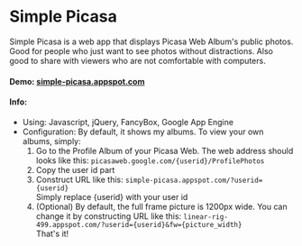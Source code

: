 Simple Picasa
=========

Simple Picasa is a web app that displays Picasa Web Album's public photos. Good for people who just want to see photos without distractions. Also good to share with viewers who are not comfortable with computers.
<br>

#### Demo: [simple-picasa.appspot.com](https://linear-rig-499.appspot.com)


#### Info:  
- Using: Javascript, jQuery, FancyBox, Google App Engine
- Configuration: By default, it shows my albums. To view your own albums, simply:  
  1. Go to the Profile Album of your Picasa Web. The web address should looks like this: ```picasaweb.google.com/{userid}/ProfilePhotos```  
  2. Copy the user id part
  3. Construct URL like this: ```simple-picasa.appspot.com/?userid={userid}```  
  Simply replace {userid} with your user id  
  4. (Optional) By default, the full frame picture is 1200px wide. You can change it by constructing URL like this: ```linear-rig-499.appspot.com/?userid={userid}&fw={picture_width}```  
That's it!
<br>



